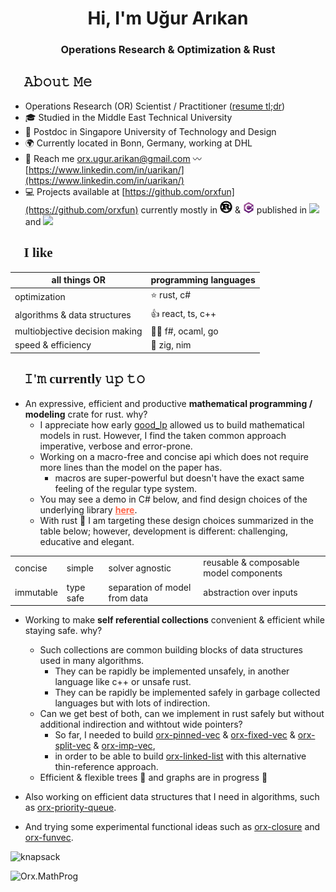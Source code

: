 <h1 align="center">Hi, I'm Uğur Arıkan</h1>
<h3 align="center">Operations Research & Optimization & Rust</h3>


<h2 style="font-family: consolas;">👋 𝙰𝚋𝚘𝚞𝚝 𝙼𝚎</h2>

- Operations Research (OR) Scientist / Practitioner ([resume tl;dr](https://orxfun.github.io/cv/))
- 🎓 Studied in the Middle East Technical University
- 🏫 Postdoc in Singapore University of Technology and Design
- 🌍 Currently located in Bonn, Germany, working at DHL
- 💬 Reach me [orx.ugur.arikan@gmail.com](mailto:orx.ugur.arikan@gmail.com) 〰️ [https://www.linkedin.com/in/uarikan/](https://www.linkedin.com/in/uarikan/)
- 💻 Projects available at [https://github.com/orxfun](https://github.com/orxfun) currently mostly in <img src="https://raw.githubusercontent.com/devicons/devicon/master/icons/rust/rust-plain.svg" alt="rust" title="rust" width="20" height="20"/> & <img src="https://raw.githubusercontent.com/devicons/devicon/master/icons/csharp/csharp-original.svg" alt="csharp" title="C#" width="18" height="18"/> published in <a href="https://crates.io/users/orxfun"><img src="https://crates.io/assets/cargo.png" width="20"/></a> and <a href="https://www.nuget.org/profiles/orx.ugur.arikan"><img src="https://www.nuget.org/Content/gallery/img/default-package-icon.svg" width="20"/></a>


<h2 style="font-family: consolas;">🤟 I like</h2>

| all things OR                  | programming languages |
|--------------------------------|-----------------------|
| optimization                   | ⭐ rust, c#           |
| algorithms & data structures   | 👍 react, ts, c++     |
| multiobjective decision making | 👌🏽 f#, ocaml, go      |
| speed & efficiency             | 🤔 zig, nim          |

<h2 style="font-family: consolas;">🎈 𝙸'𝚖 currently 𝚞𝚙 𝚝𝚘</h2>

- An expressive, efficient and productive **mathematical programming / modeling** crate for rust. why?
  * I appreciate how early [good_lp](https://crates.io/crates/good_lp) allowed us to build mathematical models in rust. However, I find the taken common approach imperative, verbose and error-prone.
  * Working on a macro-free and concise api which does not require more lines than the model on the paper has.
    * macros are super-powerful but doesn't have the exact same feeling of the regular type system.
  * You may see a demo in C# below, and find design choices of the underlying library **<a target="_blank" href="https://orxfun.github.io/orx-mathprog-gallery/" style="color:tomato;">here</a>**.
  * With rust 🦀 I am targeting these design choices summarized in the table below; however, development is different: challenging, educative and elegant.

|||||
|---|---|---|---|
| concise | simple | solver agnostic | reusable & composable model components |
| immutable | type safe | separation of model from data | abstraction over inputs |

- Working to make **self referential collections** convenient & efficient while staying safe. why?
  - Such collections are common building blocks of data structures used in many algorithms.
    * They can be rapidly be implemented unsafely, in another language like c++ or unsafe rust.
    * They can be rapidly be implemented safely in garbage collected languages but with lots of indirection.
  - Can we get best of both, can we implement in rust safely but without additional indirection and withtout wide pointers?
    * So far, I needed to build <a target="_blank" href="https://crates.io/crates/orx-pinned-vec">orx-pinned-vec</a> & <a target="_blank" href="https://crates.io/crates/orx-fixed-vec">orx-fixed-vec</a> & <a target="_blank" href="https://crates.io/crates/orx-split-vec">orx-split-vec</a> & <a target="_blank" href="https://crates.io/crates/orx-imp-vec">orx-imp-vec</a>,
    * in order to be able to build <a target="_blank" href="https://crates.io/crates/orx-linked-list">orx-linked-list</a> with this alternative thin-reference approach.
  - Efficient & flexible trees 🌴 and graphs are in progress 🚧

- Also working on efficient data structures that I need in algorithms, such as <a target="_blank" href="https://crates.io/crates/orx-priority-queue">orx-priority-queue</a>.

- And trying some experimental functional ideas such as <a target="_blank" href="https://crates.io/crates/orx-closure">orx-closure</a> and <a target="_blank" href="https://crates.io/crates/orx-funvec">orx-funvec</a>.

![knapsack](https://orxfun.github.io/orx-mathprog-gallery/data/concise/knapsack.PNG)

![Orx.MathProg](https://orxfun.github.io/orx-mathprog-gallery/img/orx_model_building_knapsack.gif)
